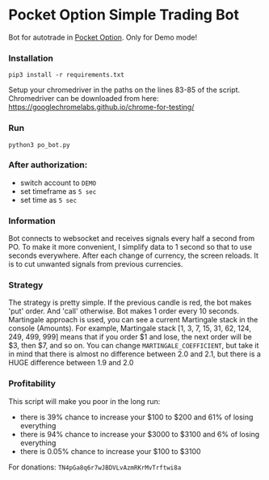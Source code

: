 # Pocket Option Simple Trading Bot
Bot for autotrade in [Pocket Option](https://pocketoption.com/). Only for Demo mode!

### Installation
`pip3 install -r requirements.txt`

Setup your chromedriver in the paths on the lines 83-85 of the script.
Chromedriver can be downloaded from here: https://googlechromelabs.github.io/chrome-for-testing/

### Run
`python3 po_bot.py`

### After authorization:
- switch account to `DEMO`
- set timeframe as `5 sec`
- set time as `5 sec`

### Information
Bot connects to websocket and receives signals every half a second from PO.
To make it more convenient, I simplify data to 1 second so that to use seconds
everywhere. After each change of currency, the screen reloads. It is to cut
unwanted signals from previous currencies.

### Strategy
The strategy is pretty simple. If the previous candle is red, the bot makes 'put' order. And 'call' otherwise. Bot makes 1 order every 10 seconds. Martingale approach is used, you can see a current Martingale stack in the console (Amounts). For example, Martingale stack [1, 3, 7, 15, 31, 62, 124, 249, 499, 999] means that if you order $1 and lose, the next order will be $3, then $7, and so on. You can change `MARTINGALE_COEFFICIENT`, but take it in mind that there is almost no difference between 2.0 and 2.1, but there is a HUGE difference between 1.9 and 2.0

### Profitability
This script will make you poor in the long run:
- there is 39% chance to increase your $100
 to $200 and 61% of losing everything
- there is 94% chance to increase your $3000 to $3100 and 6% of losing everything
- there is 0.05% chance to increase your $100 to $3100

For donations: `TN4pGa8q6r7wJBDVLvAzmRKrMvTrftwi8a`